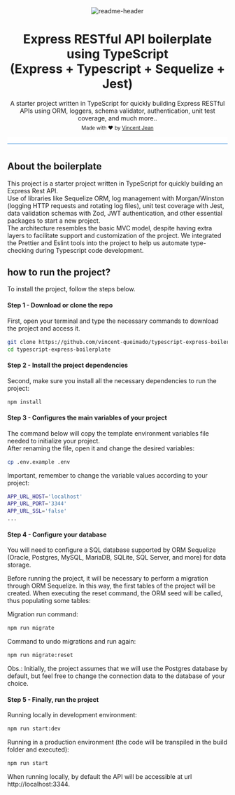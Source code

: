 <div align="center">
  <img src="https://github.com/vincent-queimado/typescript-express-boilerplate/blob/master/public/assets/images/readme-header.png?raw=true" alt="readme-header"/>
</div>

<div align="center">
  <h1>Express RESTful API boilerplate using TypeScript<br/>(Express + Typescript + Sequelize + Jest)</h1>
</div>

<p align="center">
  <span>A starter project written in TypeScript for quickly building Express RESTful APIs using ORM, loggers, schema validator, authentication, unit test coverage, and much more..</span></br>
  <sub>Made with ❤️ by <a href="https://github.com/vincent-queimado">Vincent Jean</a></sub>
</p>

![divider](./public/assets/images/readme-divider.png)

## About the boilerplate

This project is a starter project written in TypeScript for quickly building an Express Rest API.<br />
Use of libraries like Sequelize ORM, log management with Morgan/Winston (logging HTTP requests and rotating log files), unit test coverage with Jest, data validation schemas with Zod, JWT authentication, and other essential packages to start a new project.<br />
The architecture resembles the basic MVC model, despite having extra layers to facilitate support and customization of the project. We integrated the Prettier and Eslint tools into the project to help us automate type-checking during Typescript code development.

## how to run the project?

To install the project, follow the steps below.

#### Step 1 - Download or clone the repo

First, open your terminal and type the necessary commands to download the project and access it.

```bash
git clone https://github.com/vincent-queimado/typescript-express-boilerplate.git
cd typescript-express-boilerplate
```

#### Step 2 - Install the project dependencies

Second, make sure you install all the necessary dependencies to run the project:

```bash
npm install
```

#### Step 3 - Configures the main variables of your project

The command below will copy the template environment variables file needed to initialize your project.<br />
After renaming the file, open it and change the desired variables:

```bash
cp .env.example .env
```

Important, remember to change the variable values ​​according to your project:

```bash
APP_URL_HOST='localhost'
APP_URL_PORT='3344'
APP_URL_SSL='false'
...
```

#### Step 4 - Configure your database

You will need to configure a SQL database supported by ORM Sequelize (Oracle, Postgres, MySQL, MariaDB, SQLite, SQL Server, and more) for data storage.

Before running the project, it will be necessary to perform a migration through ORM Sequelize. In this way, the first tables of the project will be created. When executing the reset command, the ORM seed will be called, thus populating some tables:

Migration run command:

```bash
npm run migrate
```

Command to undo migrations and run again:

```bash
npm run migrate:reset
```

Obs.: Initially, the project assumes that we will use the Postgres database by default, but feel free to change the connection data to the database of your choice.

#### Step 5 - Finally, run the project

Running locally in development environment:

```bash
npm run start:dev
```

Running in a production environment (the code will be transpiled in the build folder and executed):

```bash
npm run start
```

When running locally, by default the API will be accessible at url http://localhost:3344.
